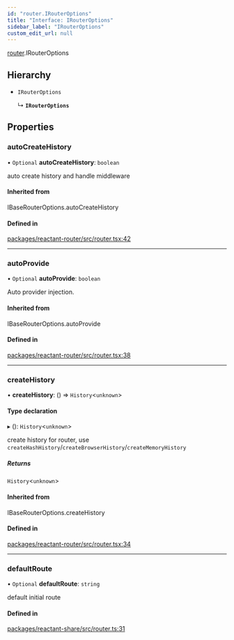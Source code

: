 ```yaml
---
id: "router.IRouterOptions"
title: "Interface: IRouterOptions"
sidebar_label: "IRouterOptions"
custom_edit_url: null
---
```


[router](../modules/router.md).IRouterOptions

## Hierarchy

- `IRouterOptions`

  ↳ **`IRouterOptions`**

## Properties

### autoCreateHistory

• `Optional` **autoCreateHistory**: `boolean`

auto create history and handle middleware

#### Inherited from

IBaseRouterOptions.autoCreateHistory

#### Defined in

[packages/reactant-router/src/router.tsx:42](https://github.com/unadlib/reactant/blob/ac1dea6f/packages/reactant-router/src/router.tsx#L42)

___

### autoProvide

• `Optional` **autoProvide**: `boolean`

Auto provider injection.

#### Inherited from

IBaseRouterOptions.autoProvide

#### Defined in

[packages/reactant-router/src/router.tsx:38](https://github.com/unadlib/reactant/blob/ac1dea6f/packages/reactant-router/src/router.tsx#L38)

___

### createHistory

• **createHistory**: () => `History`<`unknown`\>

#### Type declaration

▸ (): `History`<`unknown`\>

create history for router, use `createHashHistory`/`createBrowserHistory`/`createMemoryHistory`

##### Returns

`History`<`unknown`\>

#### Inherited from

IBaseRouterOptions.createHistory

#### Defined in

[packages/reactant-router/src/router.tsx:34](https://github.com/unadlib/reactant/blob/ac1dea6f/packages/reactant-router/src/router.tsx#L34)

___

### defaultRoute

• `Optional` **defaultRoute**: `string`

default initial route

#### Defined in

[packages/reactant-share/src/router.ts:31](https://github.com/unadlib/reactant/blob/ac1dea6f/packages/reactant-share/src/router.ts#L31)
